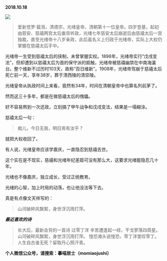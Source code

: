 
          
            
**2018.10.18**



![](//upload-images.jianshu.io/upload_images/51001-71f554928f235028.png)



>爱新觉罗·载湉，清德宗，光绪皇帝，清朝第十一位皇帝。四岁登基，起初由慈安、慈禧两宫太后垂帘听政，光绪七年慈安太后崩逝后由慈禧太后一宫独裁，直至光绪帝十八岁亲政，此后虽名义上归政于光绪帝，实际上大权仍掌握在慈禧太后手中。

光绪帝一生受到慈禧太后的挟制，未曾掌握实权。1898年，光绪帝实行“戊戌变法”，但却遭到以慈禧太后为首的保守派的抵触，光绪帝被慈禧幽禁在中南海瀛台。整个维新不过历时103天，故称“百日维新”。1908年，光绪帝驾崩于慈禧太后死亡前一天，享年38岁，葬于清西陵的清崇陵。



光绪皇帝从执政时间上来看，竟然有34年，时间在清朝皇帝中也算名列前茅了。

然而这三十多年，都是在做慈禧太后的傀儡。

好不容易熬到一次还政，立刻搞了甲午战争和戊戌变法，结果是一塌糊涂。

慈禧太后一句：
>痴儿，今日无我，明日焉有汝乎？



就把大权收回了。

有人说，光绪皇帝应该学嘉庆，一直隐忍到慈禧去世。

这个实在是不现实，慈禧和光绪年纪差距可没有那么大，这要求光绪能隐忍几十年。

光绪也不像嘉庆，独立成长，受过正统教育。

光绪的心智，加上时局的动荡，也让他没法等下去。

真是有点像文天祥写的：
>山河破碎风飘絮，身世浮沉雨打萍。




***最近喜欢的诗***
>长大后，最新会背的一首诗
过零丁洋
辛苦遭逢起一经，干戈寥落四周星。
山河破碎风飘絮，身世浮沉雨打萍。
惶恐滩头说惶恐，零丁洋里叹零丁。
人生自古谁无死？留取丹心照汗青。




**个人微信公众号，请搜索：摹喵居士（momiaojushi）**

          
        